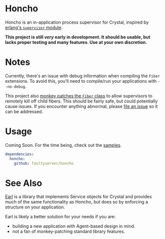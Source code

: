 # Honcho

Honcho is an in-application process supervisor for Crystal, inspired by [erlang's `supervisor` module](http://erlang.org/doc/man/supervisor.html).

**This project is still _very_ early in development. It should be usable, but lacks proper testing and many features. Use at your own discretion.**


# Notes

Currently, there's an issue with debug information when compiling the `Fiber` extensions. To avoid this, you'll need to compile/run your applications with `--no-debug`.

This project also [monkey patches the `Fiber` class](src/ext/fiber.cr) to allow supervisors to remotely kill off child fibers. This should be fairly safe, but could potentially cause issues. If you encounter anything abnormal, please [file an issue](https://github.com/faultyserver/honcho/issues/new) so it can be addressed.


# Usage

Coming Soon. For the time being, check out the [samples](samples/).

```yaml
dependencies:
  honcho:
    github: faultyserver/honcho
```


# See Also

[Earl](https://github.com/ysbaddaden/earl) is a library that implements Service objects for Crystal and provides much of the same functionality as Honcho, but does so by enforcing a structure on your application.

Earl is likely a better solution for your needs if you are:

- building a new application with Agent-based design in mind.
- not a fan of monkey-patching standard library features.
